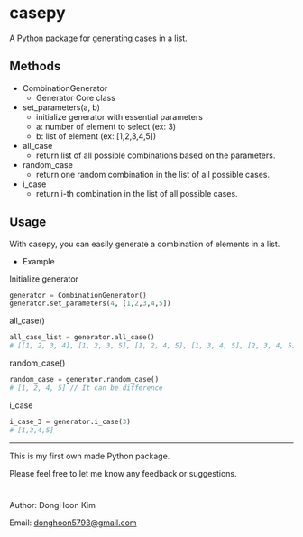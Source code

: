 # casepy

A Python package for generating cases in a list.

## Methods

- CombinationGenerator
    - Generator Core class
- set_parameters(a, b)
    - initialize generator with essential parameters
    - a: number of element to select (ex: 3)
    - b: list of element (ex: [1,2,3,4,5])
- all_case
    - return list of all possible combinations based on the parameters.
- random_case
    - return one random combination in the list of all possible cases.
- i_case
    - return i-th combination in the list of all possible cases.

## Usage

With casepy, you can easily generate a combination of elements in a list.

- Example

Initialize generator

``` Python
generator = CombinationGenerator()
generator.set_parameters(4, [1,2,3,4,5])
```

all_case()

``` Python
all_case_list = generator.all_case()
# [[1, 2, 3, 4], [1, 2, 3, 5], [1, 2, 4, 5], [1, 3, 4, 5], [2, 3, 4, 5]]
```
random_case()
``` Python
random_case = generator.random_case()
# [1, 2, 4, 5] // It can be difference
```
i_case
``` Python
i_case_3 = generator.i_case(3)
# [1,3,4,5]
```

------------

This is my first own made Python package.

Please feel free to let me know any feedback or suggestions.

#

Author: DongHoon Kim

Email: donghoon5793@gmail.com